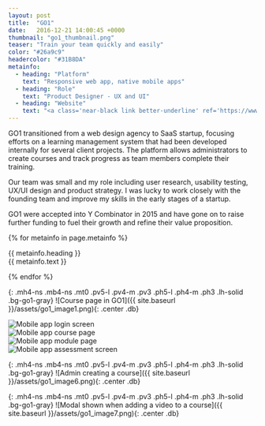 ```yaml
---
layout: post
title:  "GO1"
date:   2016-12-21 14:00:45 +0000
thumbnail: "go1_thumbnail.png"
teaser: "Train your team quickly and easily"
color: "#26a9c9"
headercolor: "#31B8DA"
metainfo:
  - heading: "Platform"
    text: "Responsive web app, native mobile apps"
  - heading: "Role"
    text: "Product Designer - UX and UI"
  - heading: "Website"
    text: "<a class='near-black link better-underline' ref='https://www.go1.com/#!/' target='_blank' alt='GO1 Website'>go1.com</a>"
---
```


<div class="cf mw8x center mb6">
  <div class="mh4">
    <div class="w-70-l fl f4-ns f5 lh-extra">
      <div class="measure-wide">
<p class="mt0">
GO1 transitioned from a web design agency to SaaS startup, focusing efforts on a learning management system that had been developed internally for several client projects. The platform allows administrators to create courses and track progress as team members complete their training.
</p>

<p>
Our team was small and my role including user research, usability testing, UX/UI design and product strategy. I was lucky to work closely with the founding team and improve my skills in the early stages of a startup.
</p>

<p>
GO1 were accepted into Y Combinator in 2015 and have gone on to raise further funding to fuel their growth and refine their value proposition.
</p>

</div>
</div>
<div class="w30-l fl pl4-l f5-ns f6 lh-copy">
{% for metainfo in page.metainfo %}
<p class="mt0"><span class="fw5">{{ metainfo.heading }}</span><br />
{{ metainfo.text }}</p>
{% endfor %}
</div>
</div>
</div>

{: .mh4-ns .mb4-ns .mt0 .pv5-l .pv4-m .pv3 .ph5-l .ph4-m .ph3 .lh-solid .bg-go1-gray}
![Course page in GO1]({{ site.baseurl }}/assets/go1_image1.png){: .center .db}

<div class="bg-go1-gray cf mh4-ns mb4-ns mt0">
  <div class="mb4-ns mt0 pv5-l pv4 pl6-l pr5-l ph4 lh-solid w-50-ns fl">
    <div class="mw6 center">
      <img src="{{ site.baseurl }}/assets/go1_image2.png" alt="Mobile app login screen">
    </div>
  </div>

  <div class="mb4-ns mt0 pv5-l pv4 pr6-l pl5-l ph4 lh-solid w-50-ns fl">
    <div class="mw6 center">
      <img src="{{ site.baseurl }}/assets/go1_image3.png" alt="Mobile app course page">
    </div>
  </div>
</div>

<div class="bg-go1-gray cf mh4-ns mb4-ns mt0">
  <div class="mb4-ns mt0 pv5-l pv4 pl6-l pr5-l ph4 lh-solid w-50-ns fl">
    <div class="mw6 center">
      <img src="{{ site.baseurl }}/assets/go1_image4.png" alt="Mobile app module page">
    </div>
  </div>

  <div class="mb4-ns mt0 pv5-l pv4 pr6-l pl5-l ph4 lh-solid w-50-ns fl">
    <div class="mw6 center">
      <img src="{{ site.baseurl }}/assets/go1_image5.png" alt="Mobile app assessment screen">
      </div>
  </div>
</div>

{: .mh4-ns .mb4-ns .mt0 .pv5-l .pv4-m .pv3 .ph5-l .ph4-m .ph3 .lh-solid .bg-go1-gray}
![Admin creating a course]({{ site.baseurl }}/assets/go1_image6.png){: .center .db}

{: .mh4-ns .mb4-ns .mt0 .pv5-l .pv4-m .pv3 .ph5-l .ph4-m .ph3 .lh-solid .bg-go1-gray}
![Modal shown when adding a video to a course]({{ site.baseurl }}/assets/go1_image7.png){: .center .db}
